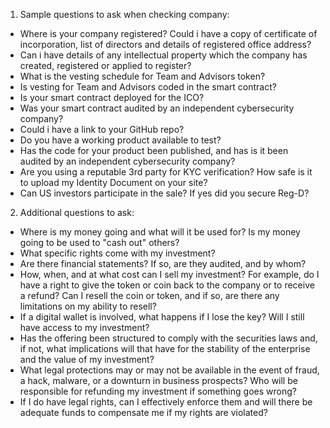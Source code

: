 1. Sample questions to ask when checking company:

- Where is your company registered? Could i have a copy of certificate of incorporation, list of directors and details of registered office address?
- Can i have details of any intellectual property which the company has created, registered or applied to register?
- What is the vesting schedule for Team and Advisors token?
- Is vesting for Team and Advisors coded in the smart contract?
- Is your smart contract deployed for the ICO?
- Was your smart contract audited by an independent cybersecurity company?
- Could i have a link to your GitHub repo?
- Do you have a working product available to test?
- Has the code for your product been published, and has is it been audited by an independent cybersecurity company?
- Are you using a reputable 3rd party for KYC verification? How safe is it to upload my Identity Document on your site?
- Can US investors participate in the sale? If yes did you secure Reg-D?

2. Additional questions to ask:
- Where is my money going and what will it be used for?  Is my money going to be used to "cash out" others?
- What specific rights come with my investment?
- Are there financial statements?  If so, are they audited, and by whom?
- How, when, and at what cost can I sell my investment?  For example, do I have a right to give the token or coin back to the company or to receive a refund?  Can I resell the coin or token, and if so, are there any limitations on my ability to resell?
- If a digital wallet is involved, what happens if I lose the key?  Will I still have access to my investment?
- Has the offering been structured to comply with the securities laws and, if not, what implications will that have for the stability of the enterprise and the value of my investment?
- What legal protections may or may not be available in the event of fraud, a hack, malware, or a downturn in business prospects?  Who will be responsible for refunding my investment if something goes wrong?
- If I do have legal rights, can I effectively enforce them and will there be adequate funds to compensate me if my rights are violated?
